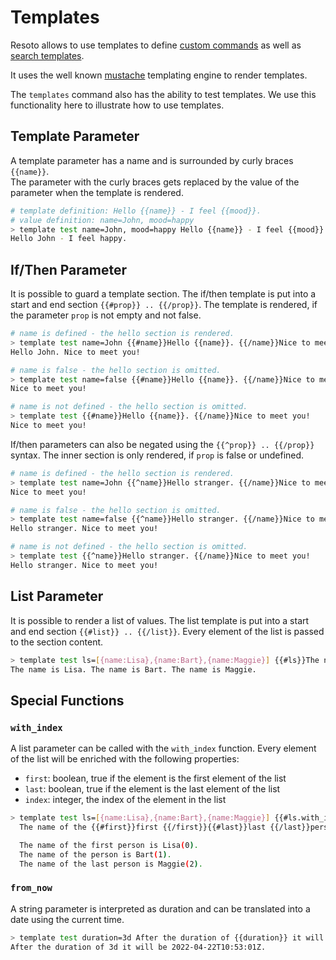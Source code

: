 # Templates

Resoto allows to use templates to define [custom commands](/docs/reference/cli#custom-commands) as well as [search templates](/docs/reference/cli/templates).

It uses the well known [mustache](https://mustache.github.io/) templating engine to render templates.

The `templates` command also has the ability to test templates. We use this functionality here to illustrate how to use templates.

## Template Parameter

A template parameter has a name and is surrounded by curly braces `{{name}}`.  
The parameter with the curly braces gets replaced by the value of the parameter when the template is rendered.

```bash title="A template parameter exmaple"
# template definition: Hello {{name}} - I feel {{mood}}.
# value definition: name=John, mood=happy
> template test name=John, mood=happy Hello {{name}} - I feel {{mood}}.
​Hello John - I feel happy.
```

## If/Then Parameter

It is possible to guard a template section. The if/then template is put into a start and end section `{{#prop}} .. {{/prop}}`. The template is rendered, if the parameter `prop` is not empty and not false.

```bash title="A if/then template parameter example"
# name is defined - the hello section is rendered.
> template test name=John {{#name}}Hello {{name}}. {{/name}}Nice to meet you!
​Hello John. Nice to meet you!

# name is false - the hello section is omitted.
> template test name=false {{#name}}Hello {{name}}. {{/name}}Nice to meet you!
​Nice to meet you!

# name is not defined - the hello section is omitted.
> template test {{#name}}Hello {{name}}. {{/name}}Nice to meet you!
​Nice to meet you!
```

If/then parameters can also be negated using the `{{^prop}} .. {{/prop}}` syntax. The inner section is only rendered, if `prop` is false or undefined.

```bash title="A negated if/then template parameter example"
# name is defined - the hello section is rendered.
> template test name=John {{^name}}Hello stranger. {{/name}}Nice to meet you!
​Nice to meet you!

# name is false - the hello section is omitted.
> template test name=false {{^name}}Hello stranger. {{/name}}Nice to meet you!
​Hello stranger. Nice to meet you!

# name is not defined - the hello section is omitted.
> template test {{^name}}Hello stranger. {{/name}}Nice to meet you!
​Hello stranger. Nice to meet you!
```

## List Parameter

It is possible to render a list of values. The list template is put into a start and end section `{{#list}} .. {{/list}}`. Every element of the list is passed to the section content.

```bash title="A list template parameter example"
> template test ls=[{name:Lisa},{name:Bart},{name:Maggie}] {{#ls}}The name is {{name}}. {{/ls}}
​The name is Lisa. The name is Bart. The name is Maggie.
```

## Special Functions

### `with_index`

A list parameter can be called with the `with_index` function. Every element of the list will be enriched with the following properties:

- `first`: boolean, true if the element is the first element of the list
- `last`: boolean, true if the element is the last element of the list
- `index`: integer, the index of the element in the list

```bash title="A list template parameter example with index"
> template test ls=[{name:Lisa},{name:Bart},{name:Maggie}] {{#ls.with_index}}
​  The name of the {{#first}}first {{/first}}{{#last}}last {{/last}}person is {{name}}({{index}}). {{/ls.with_index}}

​  The name of the first person is Lisa(0).
​  The name of the person is Bart(1).
​  The name of the last person is Maggie(2).
```

### `from_now`

A string parameter is interpreted as duration and can be translated into a date using the current time.

```bash title="A duration template parameter example"
> template test duration=3d After the duration of {{duration}} it will be {{duration.from_now}}.
​After the duration of 3d it will be 2022-04-22T10:53:01Z.
```
